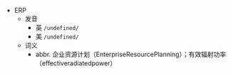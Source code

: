 - ERP
  - 发音
    - 英 `/undefined/`
    - 美 `/undefined/`
  - 词义
    - abbr. 企业资源计划（EnterpriseResourcePlanning）；有效辐射功率（effectiveradiatedpower）
